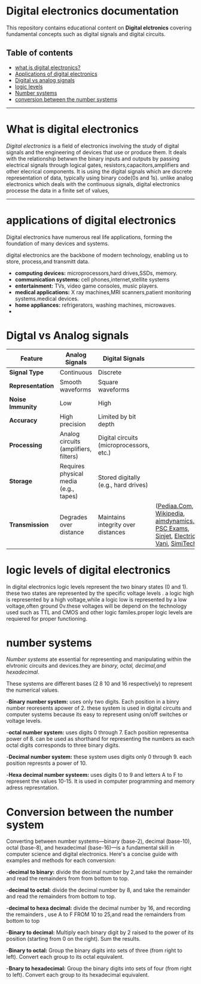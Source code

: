 # Digital electronics documentation

This repository contains educational content on **Digital elctronics** covering fundamental concepts such as digital signals and digital circuits.

## Table of contents

- [what is digital electronics?](#What-is-digital-electronics)
- [Applications of digital electronics](#Application-OF-digital-electronics)
- [Digital vs analog signals](#digital-vs-analog-signals)
- [logic levels](#logic-levels)
- [Number systems ](#number-system)
- [conversion between the number systems](#conversion-between-the-number-systems)

---

# What is digital electronics

*Digital electronics* is a field of electronics involving the study of digital signals and the engineering of devices that use or produce them.
It deals with the relationship betwwn the binary inputs and outputs by passing electrical signals through logical gates, resistors,capacitors,amplifiers and other elecrical components.
It is using the digital signals which are discrete representation of data, typically using binary code(0s and 1s).
unlike analog electronics which deals with the continuous signals, digital electronics processe the data in a finite set of values,

---

# applications of digital electronics

Digital electronics have numerous real life applications, forming the foundation of many devices and systems.

digital electronics are the backbone of modern technology, enabling us to store, process,and transmitt data.

- **computing devices:** microprocessors,hard drives,SSDs, memory.
- **communication systems:** cell phones,internet,stellite systems
- **entertainment:** TVs, video game consoles, music players.
- **medical applications:** X ray machines,MRI scanners,patient monitoring systems.medical devices.
- **home appliances:** refrigerators, washing machines, microwaves.
-
# Digtal vs Analog signals

| Feature            | Analog Signals                        | Digital Signals                          |                                                                                                                           |
| ------------------ | ------------------------------------- | ---------------------------------------- | ------------------------------------------------------------------------------------------------------------------------- |
| **Signal Type**    | Continuous                            | Discrete                                 |                                                                                                                           |
| **Representation** | Smooth waveforms                      | Square waveforms                         |                                                                                                                           |
| **Noise Immunity** | Low                                   | High                                     |                                                                                                                           |
| **Accuracy**       | High precision                        | Limited by bit depth                     |                                                                                                                           |
| **Processing**     | Analog circuits (amplifiers, filters) | Digital circuits (microprocessors, etc.) |                                                                                                                           |
| **Storage**        | Requires physical media (e.g., tapes) | Stored digitally (e.g., hard drives)     |                                                                                                                           |
| **Transmission**   | Degrades over distance                | Maintains integrity over distances       | ([Pediaa.Com][1], [Wikipedia][2], [aimdynamics.com][3], [PSC Exams][4], [Sinjet][5], [Electrical Vani][6], [SimiTech][7]) |

[1]: https://pediaa.com/difference-between-analog-and-digital-signals/?utm_source=chatgpt.com "Difference Between Analog and Digital Signals"
[2]: https://en.wikipedia.org/wiki/Digital_signal?utm_source=chatgpt.com "Digital signal"
[3]: https://aimdynamics.com/analog-vs-digital-signal?utm_source=chatgpt.com "Aim Dynamics | Difference between Analog and Digital Signal"
[4]: https://exam.pscnotes.com/difference-between-digital-and-analog/?utm_source=chatgpt.com "Difference between Digital and analog - PSC Exams"
[5]: https://sinjet.us/blogs/news/differences-between-digital-and-analog-signals?utm_source=chatgpt.com "Differences Between Digital and Analog Signals"
[6]: https://electricalvani.com/difference-between-analog-and-digital-signals?utm_source=chatgpt.com "Difference Between Analog And Digital Signals (Comparison Table) - Electrical Vani"
[7]: https://simitech.in/difference-between-analog-and-digital-signal/?utm_source=chatgpt.com "What Are The Difference Between Analog And Digital Signal - SimiTech"

# logic levels of digital electronics

In digital electronics logic levels represent the two binary states (0 and 1). these two states are represented by the specific voltage levels . a logic high is represented by a high 
voltage,while a logic low is represented by a low voltage,often ground 0v.these voltages will be depend on the technology used such as TTL and CMOS and other logic familes.proper logic levels are requiered for proper functioning.

# number systems

*Number systems* ate essential for representing and manipulating within the elvtronic circuits and devices.they are *binary, octal, decimal,and hexadecimal*.

These systems are different bases (2 8 10 and 16 respectively) to represent the numerical values.

-**Binary number system:**
uses only two digits.
Each position in a binry number reoresents apower of 2.
these system is used in digital circuits and computer systems because its easy to represent using on/off switches or voltage levels.

-**octal number system:**
uses digits 0 through 7.
Each position representsa power of 8.
can be used as shorthand for representing the numbers as each octal digits corresponds to three binary digits.

-**Decimal number system:**
these system uses digits only 0 through 9.
each position represnts a power of 10.

-**Hexa decimal number systeem:**
uses digits 0 to 9 and letters A to F to represent the values 10-15.
It is used in computer programming and memory adress represntation.

# Conversion between the number system

Converting between number systems—binary (base-2), decimal (base-10), octal (base-8), and hexadecimal (base-16)—is a fundamental skill in computer science and digital electronics. Here's a concise guide with examples and methods for each conversion:

-**decimal to binary:**
divide the decimal number by 2,and take the remainder and read the remainders from from bottom to top.

-**decimal to octal:**
divide the decimal number by 8, and take the remainder and read the remainders from bottom to top.

-**decimal to hexa decimal:**
divide the decimal number by 16, and recording the remainders , use A to F FROM 10 to 25,and read the remainders from bottom to top

-**Binary to decimal:**
Multiply each binary digit by 2 raised to the power of its position (starting from 0 on the right). Sum the results.

-**Binary to octal:**
Group the binary digits into sets of three (from right to left). Convert each group to its octal equivalent.

-**Bnary to hexadecimal:**
Group the binary digits into sets of four (from right to left). Convert each group to its hexadecimal equivalent.















